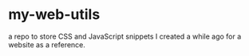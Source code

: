 # my-web-utils

a repo to store CSS and JavaScript snippets I created a while ago for a website as a reference.
